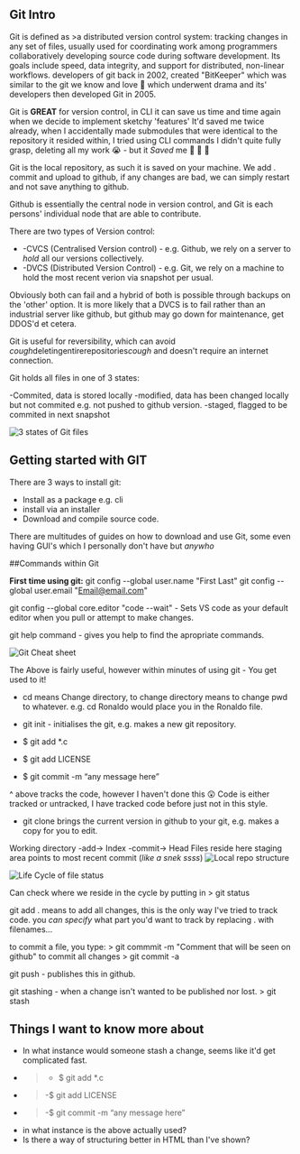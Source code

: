 ## Git Intro

Git is defined as >a distributed version control system: tracking changes in any set of files, usually used for coordinating work among programmers collaboratively developing source code during software development. Its goals include speed, data integrity, and support for distributed, non-linear workflows.
developers of git back in 2002, created "BitKeeper" which was similar to the git we know and love 💙 which underwent drama 
and its' developers then developed Git in 2005.


Git is **GREAT** for version control, in CLI it can save us time and time again when we decide to implement sketchy 'features'
It'd saved me twice already, when I accidentally made submodules that were identical to the repository it resided within, I tried
using CLI commands I didn't quite fully grasp, deleting all my work 😭 - but it *Saved* me 👼 👼 👼

Git is the local repository, as such it is saved on your machine. We add . commit and upload to github, if any changes are bad, 
we can simply restart and not save anything to github.

Github is essentially the central node in version control, and Git is each persons' individual node that are able to contribute.

There are two types of Version control:

 -  -CVCS (Centralised Version control) - e.g. Github, we rely on a server to *hold* all our versions collectively.
 -  -DVCS (Distributed Version Control) - e.g. Git, we rely on a machine to hold the most recent verion via snapshot per usual.

Obviously both can fail and a hybrid of both is possible through backups on the 'other' option. It is more likely that a DVCS
is to fail rather than an industrial server like github, but github may go down for maintenance, get DDOS'd et cetera.

Git is useful for reversibility, which can avoid *cough*deletingentirerepositories*cough* and doesn't require an internet connection.

Git holds all files in one of 3 states:

 -Commited, data is stored locally
 -modified, data has been changed locally but not commited e.g. not pushed to github version.
 -staged, flagged to be commited in next snapshot
 
 ![3 states of Git files](https://blog.udemy.com/wp-content/uploads/2015/08/image066.png)
 
 ## Getting started with GIT
 
 There are 3 ways to install git:
 + Install as a package e.g. cli
 + install via an installer
 + Download and compile source code.
 
 There are multitudes of guides on how to download and use Git, some even having GUI's which I personally don't have but *anywho*
 
 ##Commands within Git
 
 **First time using git:**
 git config --global user.name "First Last"
 git config --global user.email "Email@email.com"
 
 git config --global core.editor "code --wait" - Sets VS code as your default editor when you pull or attempt to make changes.
 
 git help command - gives you help to find the apropriate commands.
 
![Git Cheat sheet](https://www.git-tower.com/blog/media/pages/posts/git-cheat-sheet/0300e8b724-1673353125/git-cheat-sheet-large01.png)
 
 The Above is fairly useful, however within minutes of using git - You get used to it!
 
 - cd means Change directory, to change directory means to change pwd to whatever. e.g. cd Ronaldo would place you in the Ronaldo file.
 
 - git init - initialises the git, e.g. makes a new git repository.
 
- $ git add *.c
- $ git add LICENSE
- $ git commit -m “any message here” 

^ above tracks the code, however I haven't done this 😲 Code is either tracked or untracked, I have tracked code before just not in this style.

- git clone brings the current version in github to your git, e.g. makes a copy for you to edit. 

Working directory -add-> Index -commit-> Head
Files reside here     staging area       points to most recent commit (*like a snek ssss*)
![Local repo structure](https://blog.udemy.com/wp-content/uploads/2015/08/image036.png)

![Life Cycle of file status](https://blog.udemy.com/wp-content/uploads/2015/08/image006.png)

Can check where we reside in the cycle by putting in > git status

git add . means to add all changes, this is the only way I've tried to track code.
you *can specify* what part you'd want to track by replacing . with filenames...

to commit a file, you type: > git commmit -m "Comment that will be seen on github"
to commit all changes > git commit -a

git push - publishes this in github.

git stashing - when a change isn't wanted to be published nor lost. > git stash

 ## Things I want to know more about

- In what instance would someone stash a change, seems like it'd get complicated fast. 
- >- $ git add *.c
- >-$ git add LICENSE
- >-$ git commit -m “any message here” 
- in what instance is the above actually used?
- Is there a way of structuring better in HTML than I've shown?
